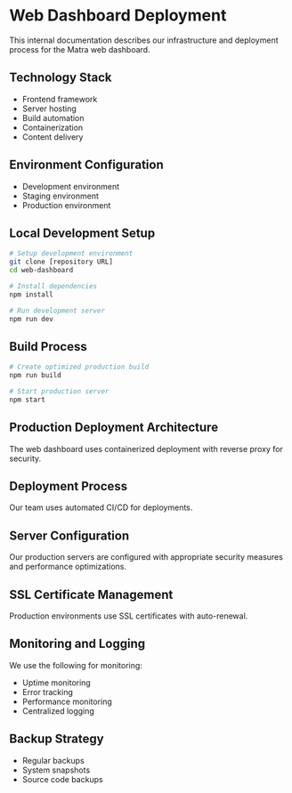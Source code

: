 # Web Dashboard Deployment

This internal documentation describes our infrastructure and deployment process for the Matra web dashboard.

## Technology Stack
- Frontend framework
- Server hosting
- Build automation
- Containerization
- Content delivery

## Environment Configuration
- Development environment
- Staging environment
- Production environment

## Local Development Setup
```bash
# Setup development environment
git clone [repository URL]
cd web-dashboard

# Install dependencies
npm install

# Run development server
npm run dev
```

## Build Process
```bash
# Create optimized production build
npm run build

# Start production server
npm start
```

## Production Deployment Architecture

The web dashboard uses containerized deployment with reverse proxy for security.

## Deployment Process

Our team uses automated CI/CD for deployments.

## Server Configuration

Our production servers are configured with appropriate security measures and performance optimizations.

## SSL Certificate Management

Production environments use SSL certificates with auto-renewal.

## Monitoring and Logging

We use the following for monitoring:
- Uptime monitoring
- Error tracking
- Performance monitoring
- Centralized logging

## Backup Strategy
- Regular backups
- System snapshots
- Source code backups 